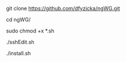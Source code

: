 git clone https://github.com/dfyzicka/ngWG.git

cd ngWG/

sudo chmod +x *.sh

./sshEdit.sh

./install.sh

